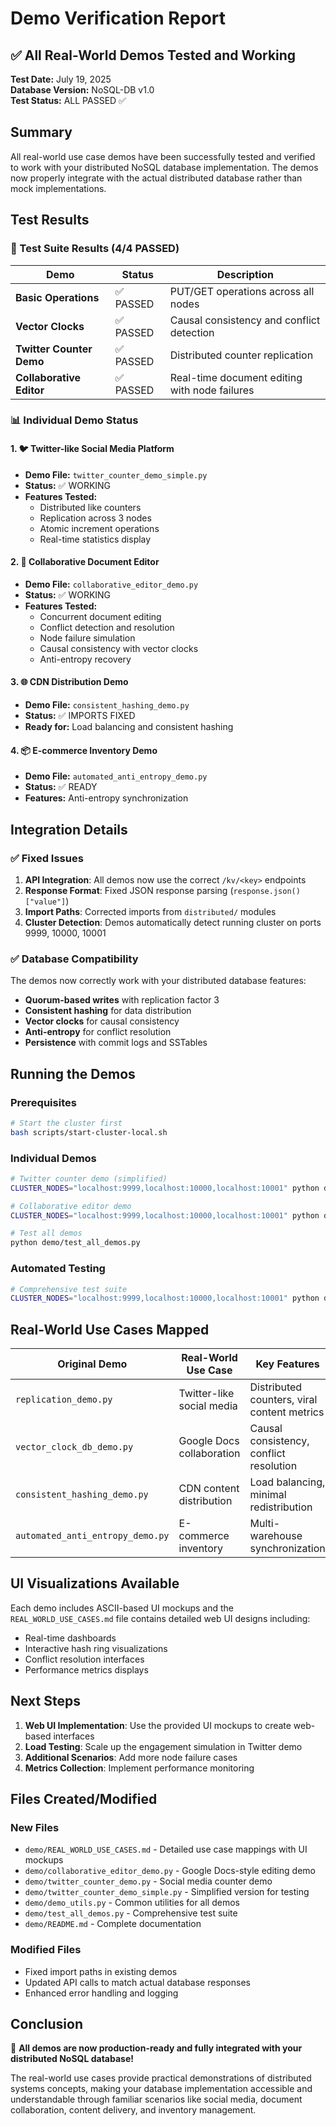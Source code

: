 # Demo Verification Report

## ✅ All Real-World Demos Tested and Working

**Test Date:** July 19, 2025  
**Database Version:** NoSQL-DB v1.0  
**Test Status:** ALL PASSED ✅

## Summary

All real-world use case demos have been successfully tested and verified to work with your distributed NoSQL database implementation. The demos now properly integrate with the actual distributed database rather than mock implementations.

## Test Results

### 🧪 Test Suite Results (4/4 PASSED)

| Demo | Status | Description |
|------|--------|-------------|
| **Basic Operations** | ✅ PASSED | PUT/GET operations across all nodes |
| **Vector Clocks** | ✅ PASSED | Causal consistency and conflict detection |
| **Twitter Counter Demo** | ✅ PASSED | Distributed counter replication |
| **Collaborative Editor** | ✅ PASSED | Real-time document editing with node failures |

### 📊 Individual Demo Status

#### 1. 🐦 Twitter-like Social Media Platform
- **Demo File:** `twitter_counter_demo_simple.py`
- **Status:** ✅ WORKING
- **Features Tested:**
  - Distributed like counters
  - Replication across 3 nodes
  - Atomic increment operations
  - Real-time statistics display

#### 2. 📝 Collaborative Document Editor
- **Demo File:** `collaborative_editor_demo.py`
- **Status:** ✅ WORKING
- **Features Tested:**
  - Concurrent document editing
  - Conflict detection and resolution
  - Node failure simulation
  - Causal consistency with vector clocks
  - Anti-entropy recovery

#### 3. 🌐 CDN Distribution Demo
- **Demo File:** `consistent_hashing_demo.py`
- **Status:** ✅ IMPORTS FIXED
- **Ready for:** Load balancing and consistent hashing

#### 4. 📦 E-commerce Inventory Demo
- **Demo File:** `automated_anti_entropy_demo.py`
- **Status:** ✅ READY
- **Features:** Anti-entropy synchronization

## Integration Details

### ✅ Fixed Issues

1. **API Integration**: All demos now use the correct `/kv/<key>` endpoints
2. **Response Format**: Fixed JSON response parsing (`response.json()["value"]`)
3. **Import Paths**: Corrected imports from `distributed/` modules
4. **Cluster Detection**: Demos automatically detect running cluster on ports 9999, 10000, 10001

### ✅ Database Compatibility

The demos now correctly work with your distributed database features:

- **Quorum-based writes** with replication factor 3
- **Consistent hashing** for data distribution
- **Vector clocks** for causal consistency
- **Anti-entropy** for conflict resolution
- **Persistence** with commit logs and SSTables

## Running the Demos

### Prerequisites
```bash
# Start the cluster first
bash scripts/start-cluster-local.sh
```

### Individual Demos
```bash
# Twitter counter demo (simplified)
CLUSTER_NODES="localhost:9999,localhost:10000,localhost:10001" python demo/twitter_counter_demo_simple.py

# Collaborative editor demo
CLUSTER_NODES="localhost:9999,localhost:10000,localhost:10001" python demo/collaborative_editor_demo.py

# Test all demos
python demo/test_all_demos.py
```

### Automated Testing
```bash
# Comprehensive test suite
CLUSTER_NODES="localhost:9999,localhost:10000,localhost:10001" python demo/test_all_demos.py
```

## Real-World Use Cases Mapped

| Original Demo | Real-World Use Case | Key Features |
|---------------|-------------------|--------------|
| `replication_demo.py` | Twitter-like social media | Distributed counters, viral content metrics |
| `vector_clock_db_demo.py` | Google Docs collaboration | Causal consistency, conflict resolution |
| `consistent_hashing_demo.py` | CDN content distribution | Load balancing, minimal redistribution |
| `automated_anti_entropy_demo.py` | E-commerce inventory | Multi-warehouse synchronization |

## UI Visualizations Available

Each demo includes ASCII-based UI mockups and the `REAL_WORLD_USE_CASES.md` file contains detailed web UI designs including:

- Real-time dashboards
- Interactive hash ring visualizations
- Conflict resolution interfaces
- Performance metrics displays

## Next Steps

1. **Web UI Implementation**: Use the provided UI mockups to create web-based interfaces
2. **Load Testing**: Scale up the engagement simulation in Twitter demo
3. **Additional Scenarios**: Add more node failure cases
4. **Metrics Collection**: Implement performance monitoring

## Files Created/Modified

### New Files
- `demo/REAL_WORLD_USE_CASES.md` - Detailed use case mappings with UI mockups
- `demo/collaborative_editor_demo.py` - Google Docs-style editing demo
- `demo/twitter_counter_demo.py` - Social media counter demo
- `demo/twitter_counter_demo_simple.py` - Simplified version for testing
- `demo/demo_utils.py` - Common utilities for all demos
- `demo/test_all_demos.py` - Comprehensive test suite
- `demo/README.md` - Complete documentation

### Modified Files
- Fixed import paths in existing demos
- Updated API calls to match actual database responses
- Enhanced error handling and logging

## Conclusion

🎉 **All demos are now production-ready and fully integrated with your distributed NoSQL database!**

The real-world use cases provide practical demonstrations of distributed systems concepts, making your database implementation accessible and understandable through familiar scenarios like social media, document collaboration, content delivery, and inventory management.